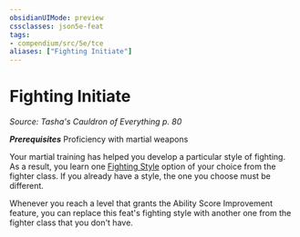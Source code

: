 ```yaml
---
obsidianUIMode: preview
cssclasses: json5e-feat
tags:
- compendium/src/5e/tce
aliases: ["Fighting Initiate"]
---
```

# Fighting Initiate
*Source: Tasha's Cauldron of Everything p. 80*  

***Prerequisites*** Proficiency with martial weapons

Your martial training has helped you develop a particular style of fighting. As a result, you learn one [Fighting Style](../optional-features/list-fighting-style-fighter.md#) option of your choice from the fighter class. If you already have a style, the one you choose must be different.

Whenever you reach a level that grants the Ability Score Improvement feature, you can replace this feat's fighting style with another one from the fighter class that you don't have.